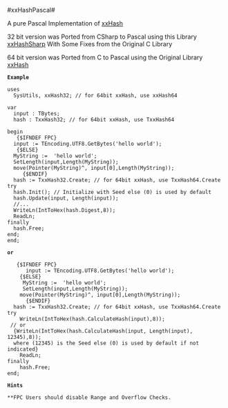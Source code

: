 #xxHashPascal#


A pure Pascal Implementation of [xxHash](https://github.com/Cyan4973/xxHash)

32 bit version was Ported from CSharp to Pascal using this Library [xxHashSharp](https://github.com/noricube/xxHashSharp) With Some Fixes from the Original C Library

64 bit version was Ported from C to Pascal using the Original Library [xxHash](https://github.com/Cyan4973/xxHash)

**`Example`**



    uses
      SysUtils, xxHash32; // for 64bit xxHash, use xxHash64

	var
      input : TBytes;
      hash : TxxHash32; // for 64bit xxHash, use TxxHash64

    begin
       {$IFNDEF FPC}
	  input := TEncoding.UTF8.GetBytes('hello world');
	   {$ELSE}
	  MyString :=  'hello world';
      SetLength(input,Length(MyString));
      move(Pointer(MyString)^, input[0],Length(MyString));  
	     {$ENDIF}      
      hash := TxxHash32.Create; // for 64bit xxHash, use TxxHash64.Create
    try
      hash.Init(); // Initialize with Seed else (0) is used by default
      hash.Update(input, Length(input));
      //...
      WriteLn(IntToHex(hash.Digest,8));
      ReadLn;
    finally
      hash.Free;
    end;
	end;
	
**`or`**

	
	   {$IFNDEF FPC}
		  input := TEncoding.UTF8.GetBytes('hello world');
		{$ELSE}
		 MyString :=  'hello world';
    	 SetLength(input,Length(MyString));
     	move(Pointer(MyString)^, input[0],Length(MyString)); 
		  {$ENDIF}
      hash := TxxHash32.Create; // for 64bit xxHash, use TxxHash64.Create
    try
	    WriteLn(IntToHex(hash.CalculateHash(input),8));
     // or  
      {WriteLn(IntToHex(hash.CalculateHash(input, Length(input), 12345),8));
      where (12345) is the Seed else (0) is used by default if not indicated}
        ReadLn;
    finally
        hash.Free;
    end;

**`Hints`**


	**FPC Users should disable Range and Overflow Checks.